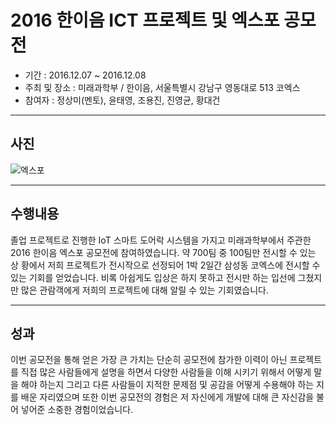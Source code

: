# 2016 한이음 ICT 프로젝트 및 엑스포 공모전
* 기간 : 2016.12.07 ~ 2016.12.08
* 주최 및 장소 : 미래과학부 / 한이음, 서울특별시 강남구 영동대로 513 코엑스
* 참여자 : 정상미(멘토), 윤태영, 조용진, 진영균, 황대건

----
## 사진
![엑스포](https://github.com/yung6699/SmartDoorLock/raw/master/docs/images/contest.png)

----
## 수행내용

졸업 프로젝트로 진행한 IoT 스마트 도어락 시스템을 가지고 미래과학부에서 주관한 2016 한이음 엑스포 공모전에 참여하였습니다. 약 700팀 중 100팀만 전시할 수 있는 상 황에서 저희 프로젝트가 전시작으로 선정되어 1박 2일간 삼성동 코엑스에 전시할 수 있는 기회를 얻었습니다. 비록 아쉽게도 입상은 하지 못하고 전시만 하는 입선에 그쳤지만 많은 관람객에게 저희의 프로젝트에 대해 알릴 수 있는 기회였습니다.  

----
## 성과

이번 공모전을 통해 얻은 가장 큰 가치는 단순히 공모전에 참가한 이력이 아닌 프로젝트를 직접 많은 사람들에게 설명을 하면서 다양한 사람들을 이해 시키기 위해서 어떻게 말 을 해야 하는지 그리고 다른 사람들이 지적한 문제점 및 공감을 어떻게 수용해야 하는 지를 배운 자리였으며 또한 이번 공모전의 경험은 저 자신에게 개발에 대해 큰 자신감을 불어 넣어준 소중한 경험이었습니다.


